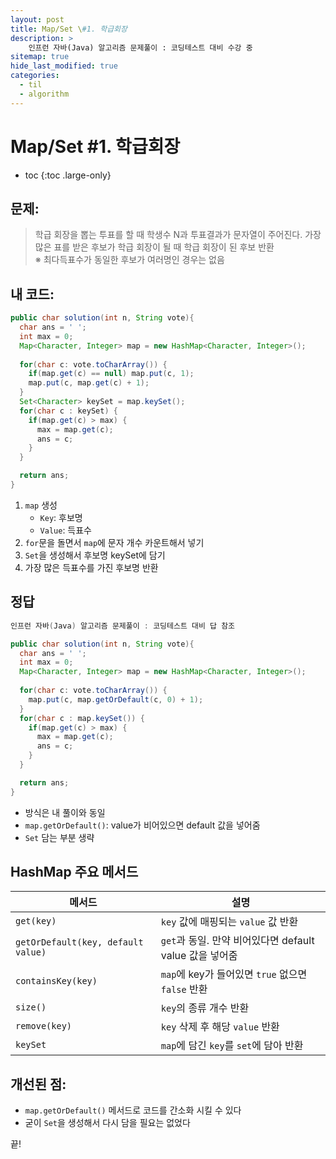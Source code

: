 ```yaml
---
layout: post
title: Map/Set \#1. 학급회장
description: >
    인프런 자바(Java) 알고리즘 문제풀이 : 코딩테스트 대비 수강 중
sitemap: true
hide_last_modified: true
categories:
  - til
  - algorithm
---
```


# Map/Set \#1. 학급회장

* toc
{:toc .large-only}

## 문제: 

> 학급 회장을 뽑는 투표를 할 때 학생수 N과 투표결과가 문자열이 주어진다. 가장 많은 표를 받은 후보가 학급 회장이 될 때 학급 회장이 된 후보 반환  
> ※ 최다득표수가 동일한 후보가 여러명인 경우는 없음 


## 내 코드:

```java
public char solution(int n, String vote){
  char ans = ' ';
  int max = 0;
  Map<Character, Integer> map = new HashMap<Character, Integer>();
  
  for(char c: vote.toCharArray()) {
    if(map.get(c) == null) map.put(c, 1);
    map.put(c, map.get(c) + 1);
  }
  Set<Character> keySet = map.keySet();
  for(char c : keySet) {
    if(map.get(c) > max) {
      max = map.get(c);
      ans = c;
    }
  }

  return ans;
}
```

1. `map` 생성
    - `Key`: 후보명
    - `Value`: 득표수
2. `for`문을 돌면서 `map`에 문자 개수 카운트해서 넣기
3. `Set`을 생성해서 후보명 keySet에 담기
4. 가장 많은 득표수를 가진 후보명 반환

## 정답

```java
인프런 자바(Java) 알고리즘 문제풀이 : 코딩테스트 대비 답 참조

public char solution(int n, String vote){
  char ans = ' ';
  int max = 0;
  Map<Character, Integer> map = new HashMap<Character, Integer>();
  
  for(char c: vote.toCharArray()) {
    map.put(c, map.getOrDefault(c, 0) + 1);
  }
  for(char c : map.keySet()) {
    if(map.get(c) > max) {
      max = map.get(c);
      ans = c;
    }
  }

  return ans;
}
```

- 방식은 내 풀이와 동일
- `map.getOrDefault()`: value가 비어있으면 default 값을 넣어줌
- `Set` 담는 부분 생략

## HashMap 주요 메서드

| 메서드 | 설명 |
| --- | --- |
| `get(key)` | `key` 값에 매핑되는 `value` 값 반환 |
| `getOrDefault(key, default value)` | `get`과 동일. 만약 비어있다면 default value 값을 넣어줌 |
| `containsKey(key)` | `map`에 key가 들어있면 `true` 없으면 `false` 반환 |
| `size()` | `key`의 종류 개수 반환 |
| `remove(key)` | `key` 삭제 후 해당 `value` 반환 |
| `keySet` | `map`에 담긴 `key`를 `set`에 담아 반환 |


## 개선된 점:

- `map.getOrDefault()` 메서드로 코드를 간소화 시킬 수 있다
- 굳이 `Set`을 생성해서 다시 담을 필요는 없었다

끝!